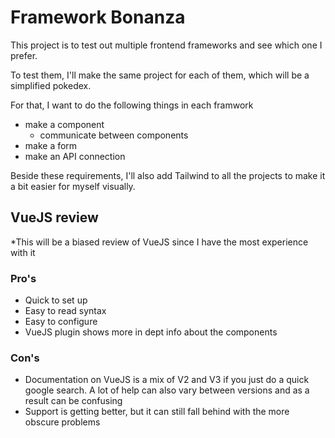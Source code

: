 # Framework Bonanza

This project is to test out multiple frontend frameworks and see which one I prefer.

To test them, I'll make the same project for each of them, which will be a simplified pokedex.

For that, I want to do the following things in each framwork

- make a component
  - communicate between components
- make a form
- make an API connection

Beside these requirements, I'll also add Tailwind to all the projects to make it a bit easier for myself visually.

## VueJS review
*This will be a biased review of VueJS since I have the most experience with it

### Pro's
- Quick to set up
- Easy to read syntax
- Easy to configure
- VueJS plugin shows more in dept info about the components

### Con's
- Documentation on VueJS is a mix of V2 and V3 if you just do a quick google search. A lot of help can also vary between versions and as a result can be confusing
- Support is getting better, but it can still fall behind with the more obscure problems